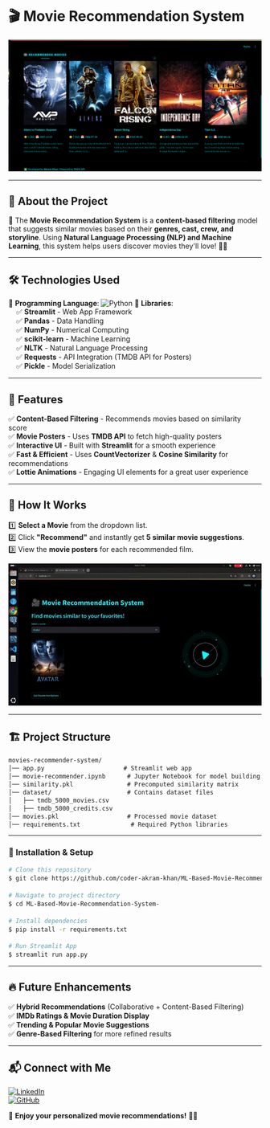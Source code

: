 # 🎬 Movie Recommendation System

![Movie Logo](https://github.com/coder-akram-khan/ML-Based-Movie-Recommendation-System-/blob/main/covermovie.png?raw=true)

---

## 📌 About the Project

🎥 The **Movie Recommendation System** is a **content-based filtering** model that suggests similar movies based on their **genres, cast, crew, and storyline**. Using **Natural Language Processing (NLP) and Machine Learning**, this system helps users discover movies they'll love! 🍿✨

---

## 🛠️ Technologies Used

🔹 **Programming Language**: ![Python](https://img.shields.io/badge/Python-3.12-blue?style=flat&logo=python)
🔹 **Libraries**:  
&nbsp;&nbsp;&nbsp;&nbsp;✅ **Streamlit** - Web App Framework  
&nbsp;&nbsp;&nbsp;&nbsp;✅ **Pandas** - Data Handling  
&nbsp;&nbsp;&nbsp;&nbsp;✅ **NumPy** - Numerical Computing  
&nbsp;&nbsp;&nbsp;&nbsp;✅ **scikit-learn** - Machine Learning  
&nbsp;&nbsp;&nbsp;&nbsp;✅ **NLTK** - Natural Language Processing  
&nbsp;&nbsp;&nbsp;&nbsp;✅ **Requests** - API Integration (TMDB API for Posters)  
&nbsp;&nbsp;&nbsp;&nbsp;✅ **Pickle** - Model Serialization  

---

## 🎯 Features

✅ **Content-Based Filtering** - Recommends movies based on similarity score  
✅ **Movie Posters** - Uses **TMDB API** to fetch high-quality posters  
✅ **Interactive UI** - Built with **Streamlit** for a smooth experience  
✅ **Fast & Efficient** - Uses **CountVectorizer** & **Cosine Similarity** for recommendations  
✅ **Lottie Animations** - Engaging UI elements for a great user experience  

---

## 🚀 How It Works

1️⃣ **Select a Movie** from the dropdown list.  
2️⃣ Click **"Recommend"** and instantly get **5 similar movie suggestions**.  
3️⃣ View the **movie posters** for each recommended film.  

![Demo GIF](https://github.com/coder-akram-khan/ML-Based-Movie-Recommendation-System-/blob/main/demo.gif?raw=true)

---

## 🏗️ Project Structure

```
movies-recommender-system/
│── app.py                      # Streamlit web app  
│── movie-recommender.ipynb      # Jupyter Notebook for model building  
│── similarity.pkl               # Precomputed similarity matrix  
│── dataset/                     # Contains dataset files  
│   ├── tmdb_5000_movies.csv  
│   ├── tmdb_5000_credits.csv  
│── movies.pkl                   # Processed movie dataset  
│── requirements.txt              # Required Python libraries  
```

---


### 🔧 Installation & Setup
```bash
# Clone this repository
$ git clone https://github.com/coder-akram-khan/ML-Based-Movie-Recommendation-System-.git

# Navigate to project directory
$ cd ML-Based-Movie-Recommendation-System-

# Install dependencies
$ pip install -r requirements.txt

# Run Streamlit App
$ streamlit run app.py
```

---

## 🔥 Future Enhancements

✅ **Hybrid Recommendations** (Collaborative + Content-Based Filtering)  
✅ **IMDb Ratings & Movie Duration Display**  
✅ **Trending & Popular Movie Suggestions**  
✅ **Genre-Based Filtering** for more refined results  

---

## 📬 Connect with Me

[![LinkedIn](https://img.shields.io/badge/LinkedIn-Connect-blue?style=flat&logo=linkedin)](https://www.linkedin.com/in/mr-akram-khan/)  
[![GitHub](https://img.shields.io/badge/GitHub-View_Repository-black?style=flat&logo=github)](https://github.com/coder-akram-khan)

🚀 **Enjoy your personalized movie recommendations!** 🍿🎥

